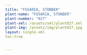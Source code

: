 ```yaml
---
title: "FUSARIA, STONBER"
plant-name: "FUSARIA, STONBER"
plant-number: "027"
plant-xml: /assets/xml/plant027.xml
plant-img: /assets/img/plant027.jpg
layout: single-xml
toc:true


---
```

